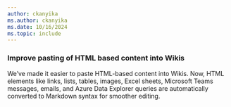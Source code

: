 ```yaml
---
author: ckanyika
ms.author: ckanyika
ms.date: 10/16/2024
ms.topic: include
---
```

### Improve pasting of HTML based content into Wikis

We’ve made it easier to paste HTML-based content into Wikis. Now, HTML elements like links, lists, tables, images, Excel sheets, Microsoft Teams messages, emails, and Azure Data Explorer queries are automatically converted to Markdown syntax for smoother editing.